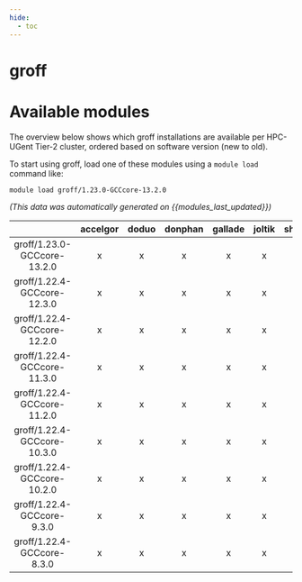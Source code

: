 ```yaml
---
hide:
  - toc
---
```


groff
=====

# Available modules


The overview below shows which groff installations are available per HPC-UGent Tier-2 cluster, ordered based on software version (new to old).

To start using groff, load one of these modules using a `module load` command like:

```shell
module load groff/1.23.0-GCCcore-13.2.0
```

*(This data was automatically generated on {{modules_last_updated}})*  

| |accelgor|doduo|donphan|gallade|joltik|shinx|skitty|
| :---: | :---: | :---: | :---: | :---: | :---: | :---: | :---: |
|groff/1.23.0-GCCcore-13.2.0|x|x|x|x|x|x|x|
|groff/1.22.4-GCCcore-12.3.0|x|x|x|x|x|x|x|
|groff/1.22.4-GCCcore-12.2.0|x|x|x|x|x|x|-|
|groff/1.22.4-GCCcore-11.3.0|x|x|x|x|x|x|-|
|groff/1.22.4-GCCcore-11.2.0|x|x|x|x|x|x|-|
|groff/1.22.4-GCCcore-10.3.0|x|x|x|x|x|-|-|
|groff/1.22.4-GCCcore-10.2.0|x|x|x|x|x|-|-|
|groff/1.22.4-GCCcore-9.3.0|x|x|x|x|x|-|-|
|groff/1.22.4-GCCcore-8.3.0|x|x|x|x|x|-|-|
